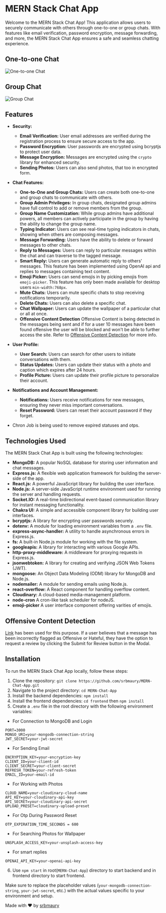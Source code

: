 # MERN Stack Chat App

Welcome to the MERN Stack Chat App! This application allows users to securely communicate with others through one-to-one or group chats. With features like email verification, password encryption, message forwarding, and more, the MERN Stack Chat App ensures a safe and seamless chatting experience.

## One-to-one Chat
![One-to-one Chat](https://res.cloudinary.com/dnimsxcmh/image/upload/v1690005398/uploads/11fdf0aed2dea50d256e02077187532e_sq3ixw.png)

## Group Chat
![Group Chat](https://res.cloudinary.com/dnimsxcmh/image/upload/v1690032073/uploads/982336d62a5fbe9ec080f49f38c5e760_hyzxmw.png)

## Features

- **Security:**
  - **Email Verification:** User email addresses are verified during the registration process to ensure secure access to the app.
  - **Password Encryption:** User passwords are encrypted using bcryptjs to protect user data.
  - **Message Encryption:** Messages are encrypted using the `crypto` library for enhanced security.
  - **Sending Photos:** Users can also send photos, that too in encrypted form.

- **Chat Features:**
  - **One-to-One and Group Chats:** Users can create both one-to-one and group chats to communicate with others.
  - **Group Admin Privileges:** In group chats, designated group admins have full control to add or remove members from the group.
  - **Group Name Customization:** While group admins have additional powers, all members can actively participate in the group by having the ability to change the group name. 
  - **Typing Indicator:** Users can see real-time typing indicators in chats, showing when others are composing messages.
  - **Message Forwarding:** Users have the ability to delete or forward messages to other chats.
  - **Reply to Messages:** Users can reply to particular messages within the chat and can traverse to the tagged message.
  - **Smart Reply:** Users can generate automatic reply to others' messages. This feature has been implemented using OpenAI api and replies to messages containing text content.
  - **Emoji Picker:** Users can send emojis in by picking emojis from `emoji-picker`. This feature has only been made available for desktop users `min-width:768px`.
  - **Mute Chats:** Users can mute specific chats to stop receiving notifications temporarily.
  - **Delete Chats:** Users can also delete a specific chat.
  - **Chat Wallpaper:** Users can update the wallpaper of a particular chat or all at once.
  - **Offensive Content Detection** Offensive Content is being detected in the messages being sent and if for a user 10 messages have been found offensive the user will be blocked and won't be able to further access the site.
  Refer to [Offensive Content Detection](#offensive-content-detection) for more info.

- **User Profile:**
  - **User Search:** Users can search for other users to initiate conversations with them.
  - **Status Updates:** Users can update their status with a photo and caption which expires after 24 hours.
  - **Profile Picture:** Users can update their profile picture to personalize their account.

- **Notifications and Account Management:**
  - **Notifications:** Users receive notifications for new messages, ensuring they never miss important conversations.
  - **Reset Password:** Users can reset their account password if they forget.

- Chron Job is being used to remove expired statuses and otps.   
## Technologies Used

The MERN Stack Chat App is built using the following technologies:

- **MongoDB:** A popular NoSQL database for storing user information and chat messages.
- **Express.js:** A flexible web application framework for building the server-side of the app.
- **React.js:** A powerful JavaScript library for building the user interface.
- **Node.js:** A server-side JavaScript runtime environment used for running the server and handling requests.
- **Socket.IO:** A real-time bidirectional event-based communication library for instant messaging functionality.
- **Chakra UI:** A simple and accessible component library for building user interfaces.
- **bcryptjs:** A library for encrypting user passwords securely.
- **dotenv:** A module for loading environment variables from a `.env` file.
- **express-async-handler:** A utility to handle asynchronous errors in Express.js.
- **fs:** A built-in Node.js module for working with the file system.
- **googleapis:** A library for interacting with various Google APIs.
- **http-proxy-middleware:** A middleware for proxying requests in Express.js.
- **jsonwebtoken:** A library for creating and verifying JSON Web Tokens (JWT).
- **mongoose:** An Object Data Modeling (ODM) library for MongoDB and Node.js.
- **nodemailer:** A module for sending emails using Node.js.
- **react-overflow:** A React component for handling overflow content.
- **Cloudinary:** A cloud-based media-management platform.
- **node-cron** A cron-like task scheduler for nodeJS.
- **emoji-picker** A user interface component offering varities of emojis.


## Offensive Content Detection
[Link](https://github.com/srbmaury/Flask_API) has been used for this purpose.
If a user believes that a message has been incorrectly flagged as Offensive or Hateful, they have the option to request a review by clicking the Submit for Review button in the Modal.

## Installation

To run the MERN Stack Chat App locally, follow these steps:

1. Clone the repository: `git clone https://github.com/srbmaury/MERN-Chat-App.git`
2. Navigate to the project directory: `cd MERN-Chat-App`
3. Install the backend dependencies: `npm install`
4. Install the frontend dependencies: `cd frontend` then `npm install`
5. Create a `.env` file in the root directory with the following environment variables:
- For Connection to MongoDB and Login
```plaintext
PORT=3000
MONGO_URI=your-mongodb-connection-string
JWT_SECRET=your-jwt-secret
````
- For Sending Email
```
ENCRYPTION_KEY=your-encryption-key
CLIENT_ID=your-client-id
CLIENT_SECRET=your-client-secret
REFRESH_TOKEN=your-refresh-token
EMAIL_ID=your-email-id
```
- For Working with Photos
```
CLOUD_NAME=your-cloudinary-cloud-name
API_KEY=your-cloudinary-api-key
API_SECRET=your-cloudinary-api-secret
UPLOAD_PRESET=cloudinary-upload-preset
```
- For Otp During Password Reset
```
OTP_EXPIRATION_TIME_SECONDS = 600
```
- For Searching Photos for Wallpaper
```
UNSPLASH_ACCESS_KEY=your-unsplash-access-key
```
- For smart replies
```
OPENAI_API_KEY=your-openai-api-key
```
6. Use `npm start` in root(`MERN-Chat-App`) directory to start backend and in frontend directory to start frontend.


Make sure to replace the placeholder values (`your-mongodb-connection-string`, `your-jwt-secret`, etc.) with the actual values specific to your environment and setup.

Made with ❤️ by [srbmaury](https://github.com/srbmaury)